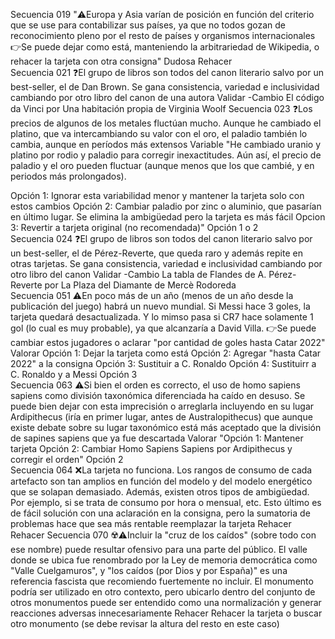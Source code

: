 Secuencia	019	"⚠️Europa y Asia varían de posición en función del criterio que se use para contabilizar sus países, ya que no todos gozan de reconocimiento pleno por el resto de países y organismos internacionales
👉Se puede dejar como está, manteniendo la arbitrariedad de Wikipedia, o rehacer la tarjeta con otra consigna"	Dudosa		Rehacer 	
Secuencia	021	❓El grupo de libros son todos del canon literario salvo por un best-seller, el de Dan Brown. Se gana consistencia, variedad e inclusividad cambiando por otro libro del canon de una autora	Validar	-Cambio El código da Vinci por Una habitación propia de Virginia Woolf
Secuencia	023	❓Los precios de algunos de los metales fluctúan mucho. Aunque he cambiado el platino, que va intercambiando su valor con el oro, el paladio también lo cambia, aunque en períodos más extensos	Variable	"He cambiado uranio y platino por rodio y paladio para corregir inexactitudes. Aún así, el precio de paladio y el oro pueden fluctuar (aunque menos que los que cambié, y en periodos más prolongados).

Opción 1: Ignorar esta variabilidad menor y mantener la tarjeta solo con estos cambios
Opción 2: Cambiar paladio por zinc o aluminio, que pasarían en último lugar. Se elimina la ambigüedad pero la tarjeta es más fácil
Opcion 3: Revertir a tarjeta original (no recomendada)"	Opción 1 o 2	
Secuencia	024	❓El grupo de libros son todos del canon literario salvo por un best-seller, el de Pérez-Reverte, que queda raro y además repite en otras tarjetas. Se gana consistencia, variedad e inclusividad cambiando por otro libro del canon	Validar	-Cambio La tabla de Flandes de A. Pérez-Reverte por La Plaza del Diamante de Mercè Rodoreda		
Secuencia	051	⚠️En poco más de un año (menos de un año desde la publicación del juego) habrá un nuevo mundial. Si Messi hace 3 goles, la tarjeta quedará desactualizada. Y lo mimso pasa si CR7 hace solamente 1 gol (lo cual es muy probable), ya que alcanzaría a David Villa.
👉Se puede cambiar estos jugadores o aclarar "por cantidad de goles hasta Catar 2022"	Valorar	Opción 1: Dejar la tarjeta como está
Opción 2: Agregar "hasta Catar 2022" a la consigna
Opción 3: Sustituir a C. Ronaldo
Opción 4: Sustituirr a C. Ronaldo y a Messi	Opción 3	
Secuencia	063	⚠️Si bien el orden es correcto, el uso de homo sapiens sapiens como división taxonómica diferenciada ha caído en desuso. Se puede bien dejar con esta imprecisión o arreglarla incluyendo en su lugar Ardipithecus (iría en primer lugar, antes de Australopithecus) que aunque existe debate sobre su lugar taxonómico está más aceptado que la división de sapines sapiens que ya fue descartada	Valorar	"Opción 1: Mantener tarjeta
Opción 2: Cambiar Homo Sapiens Sapiens por Ardipithecus y corregir el orden"	Opción 2	
Secuencia	064	❌La tarjeta no funciona. Los rangos de consumo de cada artefacto son tan amplios en función del modelo y del modelo energético que se solapan demasiado. Además, existen otros tipos de ambigüedad. Por ejemplo, si se trata de consumo por hora o mensual, etc. Esto último es de fácil solución con una aclaración en la consigna, pero la sumatoria de problemas hace que sea más rentable reemplazar la tarjeta	Rehacer		Rehacer
Secuencia	070	☢️⚠️Incluir la "cruz de los caídos" (sobre todo con ese nombre) puede resultar ofensivo para una parte del público. El valle donde se ubica fue renombrado por la Ley de memoria democrática como "Valle Cuelgamuros", y "los caídos (por Dios y por España)" es una referencia fascista que recomiendo fuertemente no incluir. El monumento podría ser utilizado en otro contexto, pero ubicarlo dentro del conjunto de otros monumentos puede ser entendido como una normalización y generar reacciones adversas innecesariamente	Rehacer		Rehacer la tarjeta o buscar otro monumento (se debe revisar la altura del resto en este caso)